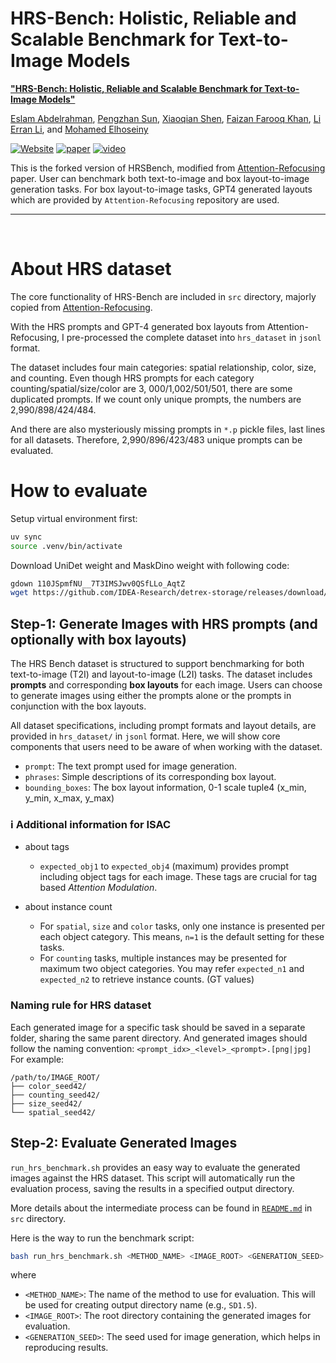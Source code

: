 # HRS-Bench: Holistic, Reliable and Scalable Benchmark for Text-to-Image Models

[**"HRS-Bench: Holistic, Reliable and Scalable Benchmark for Text-to-Image Models"**](https://arxiv.org/abs/2304.05390)

[Eslam Abdelrahman](https://eslambakr.github.io/),
[Pengzhan Sun](https://pengzhansun.github.io/),
[Xiaoqian Shen](https://scholar.google.com/citations?user=uToGtIwAAAAJ&hl=en),
[Faizan Farooq Khan](https://scholar.google.com/citations?user=vwEC-jUAAAAJ&hl=en),
[Li Erran Li](https://scholar.google.com/citations?user=GkMfzy4AAAAJ&hl=en),
and [Mohamed Elhoseiny](https://scholar.google.com/citations?user=iRBUTOAAAAAJ&hl=en)

[![Website](https://img.shields.io/badge/Project-Website-87CEEB)](https://eslambakr.github.io/hrsbench.github.io/)
[![paper](https://img.shields.io/badge/arXiv-Paper-<COLOR>.svg)](https://arxiv.org/abs/2304.05390)
[![video](https://img.shields.io/badge/Video-Presentation-F9D371)](https://hrsbench.github.io/index.html)

This is the forked version of HRSBench, modified from [Attention-Refocusing](https://github.com/Attention-Refocusing/attention-refocusing) paper. User can benchmark both text-to-image and box layout-to-image generation tasks.
For box layout-to-image tasks, GPT4 generated layouts which are provided by `Attention-Refocusing` repository are used.

---
<br>

# About HRS dataset

The core functionality of HRS-Bench are included in `src` directory, majorly copied from [Attention-Refocusing](https://github.com/Attention-Refocusing/attention-refocusing).

With the HRS prompts and GPT-4 generated box layouts from Attention-Refocusing, I pre-processed the complete dataset into `hrs_dataset` in `jsonl` format. 

The dataset includes four main categories: spatial relationship, color, size, and counting. Even though HRS prompts for each category counting/spatial/size/color are 3, 000/1,002/501/501, there are some duplicated prompts. If we count only unique prompts, the numbers are 2,990/898/424/484.

And there are also mysteriously missing prompts in `*.p` pickle files, last lines for all datasets. Therefore, 2,990/896/423/483 unique prompts can be evaluated.


# How to evaluate

Setup virtual environment first:
```bash
uv sync
source .venv/bin/activate
```

Download UniDet weight and MaskDino weight with following code:
```bash
gdown 110JSpmfNU__7T3IMSJwv0QSfLLo_AqtZ
wget https://github.com/IDEA-Research/detrex-storage/releases/download/maskdino-v0.1.0/maskdino_swinl_50ep_300q_hid2048_3sd1_instance_maskenhanced_mask52.3ap_box59.0ap.pth
```


## Step-1: Generate Images with HRS prompts (and optionally with box layouts)

The HRS Bench dataset is structured to support benchmarking for both text-to-image (T2I) and layout-to-image (L2I) tasks. The dataset includes **prompts** and corresponding **box layouts** for each image. Users can choose to generate images using either the prompts alone or the prompts in conjunction with the box layouts.

All dataset specifications, including prompt formats and layout details, are provided in `hrs_dataset/` in `jsonl` format. Here, we will show core components that users need to be aware of when working with the dataset.

- `prompt`: The text prompt used for image generation.
- `phrases`: Simple descriptions of its corresponding box layout.
- `bounding_boxes`: The box layout information, 0-1 scale tuple4 (x_min, y_min, x_max, y_max)

### ℹ️ Additional information for ISAC

- about tags
  - `expected_obj1` to `expected_obj4` (maximum) provides prompt including object tags for each image. These tags are crucial for tag based *Attention Modulation*.

- about instance count 
  - For `spatial`, `size` and `color` tasks, only one instance is presented per each object category. This means, `n=1` is the default setting for these tasks.
  - For `counting` tasks, multiple instances may be presented for maximum two object categories. You may refer `expected_n1` and `expected_n2` to retrieve instance counts. (GT values) 

### Naming rule for HRS dataset

Each generated image for a specific task should be saved in a separate folder, sharing the same parent directory. And generated images should follow the naming convention: `<prompt_idx>_<level>_<prompt>.[png|jpg]` For example:

```
/path/to/IMAGE_ROOT/
├── color_seed42/
├── counting_seed42/
├── size_seed42/
└── spatial_seed42/
```

## Step-2: Evaluate Generated Images

`run_hrs_benchmark.sh` provides an easy way to evaluate the generated images against the HRS dataset. This script will automatically run the evaluation process, saving the results in a specified output directory.

More details about the intermediate process can be found in [`README.md`](src/README.md) in `src` directory.

Here is the way to run the benchmark script:

```bash
bash run_hrs_benchmark.sh <METHOD_NAME> <IMAGE_ROOT> <GENERATION_SEED>
```

where
- `<METHOD_NAME>`: The name of the method to use for evaluation. This will be used for creating output directory name (e.g., `SD1.5`).
- `<IMAGE_ROOT>`: The root directory containing the generated images for evaluation.
- `<GENERATION_SEED>`: The seed used for image generation, which helps in reproducing results.